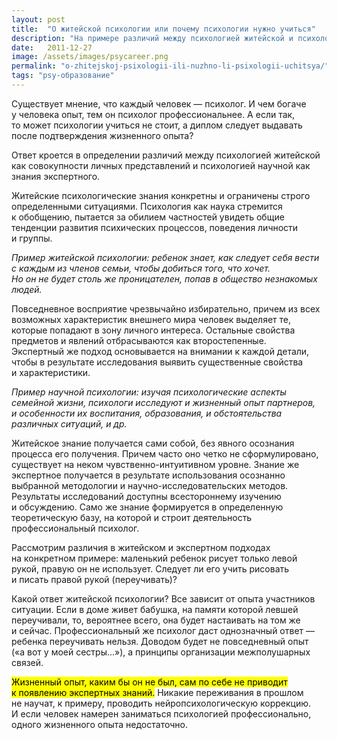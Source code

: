 ```yaml
---
layout: post
title:  "О житейской психологии или почему психологии нужно учиться"
description: "На примере различий между психологией житейской и психологией научной показывается необходимость профессионального образования"
date:   2011-12-27			 
image: /assets/images/psycareer.png
permalink: "o-zhitejskoj-psixologii-ili-nuzhno-li-psixologii-uchitsya/"
tags: "psy-образование"
---
```

<p>Существует мнение, что каждый человек&nbsp;— психолог. И&nbsp;чем богаче у&nbsp;человека опыт, тем он&nbsp;психолог профессиональнее. А&nbsp;если так, то&nbsp;может психологии учиться не&nbsp;стоит, а&nbsp;диплом следует выдавать после подтверждения жизненного опыта?</p>
<p>Ответ кроется в&nbsp;определении различий между психологией житейской как совокупности личных представлений и&nbsp;психологией научной как знания экспертного.</p>
<p>Житейские психологические знания конкретны и&nbsp;ограничены строго определенными ситуациями. Психология как наука стремится к&nbsp;обобщению, пытается за&nbsp;обилием частностей увидеть общие тенденции развития психических процессов, поведения личности и&nbsp;группы.</p>
<p><em>Пример житейской психологии: ребенок знает, как следует себя вести с&nbsp;каждым из&nbsp;членов семьи, чтобы добиться того, что хочет. Но&nbsp;он&nbsp;не&nbsp;будет столь&nbsp;же проницателен, попав в&nbsp;общество незнакомых людей.</em></p>
<p>Повседневное восприятие чрезвычайно избирательно, причем из&nbsp;всех возможных характеристик внешнего мира человек выделяет&nbsp;те, которые попадают в&nbsp;зону личного интереса. Остальные свойства предметов и&nbsp;явлений отбрасываются как второстепенные. Экспертный&nbsp;же подход основывается на&nbsp;внимании к&nbsp;каждой детали, чтобы в&nbsp;результате исследования выявить существенные свойства и&nbsp;характеристики.</p>
<p><em>Пример научной психологии: изучая психологические аспекты семейной жизни, психологи исследуют и&nbsp;жизненный опыт партнеров, и&nbsp;особенности их&nbsp;воспитания, образования, и&nbsp;обстоятельства различных ситуаций, и&nbsp;др.<br/>
 	</em> 
</p>
<p>Житейское знание получается сами собой, без явного осознания процесса его получения. Причем часто оно четко не&nbsp;сформулировано, существует на&nbsp;неком чувственно-интуитивном уровне. Знание&nbsp;же экспертное получается в&nbsp;результате использования осознанно выбранной методологии и&nbsp;научно-исследовательских методов. Результаты исследований доступны всестороннему изучению и&nbsp;обсуждению. Само&nbsp;же знание формируется в&nbsp;определенную теоретическую базу, на&nbsp;которой и&nbsp;строит деятельность профессиональный психолог.</p>
<p>Рассмотрим различия в&nbsp;житейском и&nbsp;экспертном подходах на&nbsp;конкретном примере: маленький ребенок рисует только левой рукой, правую он&nbsp;не&nbsp;использует. Следует&nbsp;ли его учить рисовать и&nbsp;писать правой рукой (переучивать)?</p>
<p>Какой ответ житейской психологии? Все зависит от&nbsp;опыта участников ситуации. Если в&nbsp;доме живет бабушка, на&nbsp;памяти которой левшей переучивали, то, вероятнее всего, она будет настаивать на&nbsp;том&nbsp;же и&nbsp;сейчас. Профессиональный&nbsp;же психолог даст однозначный ответ&nbsp;— ребенка переучивать нельзя. Доводом будет не&nbsp;повседневный опыт («а&nbsp;вот у&nbsp;моей сестры...»), а&nbsp;принципы организации межполушарных связей.</p>
<p><mark>Жизненный опыт, каким&nbsp;бы он&nbsp;не&nbsp;был, сам по&nbsp;себе не&nbsp;приводит к&nbsp;появлению экспертных знаний.</mark> Никакие переживания в&nbsp;прошлом не&nbsp;научат, к&nbsp;примеру, проводить нейропсихологическую коррекцию. И&nbsp;если человек намерен заниматься психологией профессионально, одного жизненного опыта недостаточно.</p>